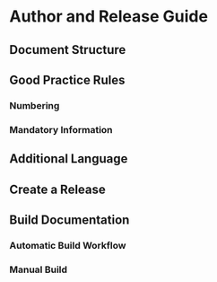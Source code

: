 # Author and Release Guide

## Document Structure

## Good Practice Rules

### Numbering

### Mandatory Information

## Additional Language

## Create a Release

## Build Documentation

### Automatic Build Workflow

### Manual Build
